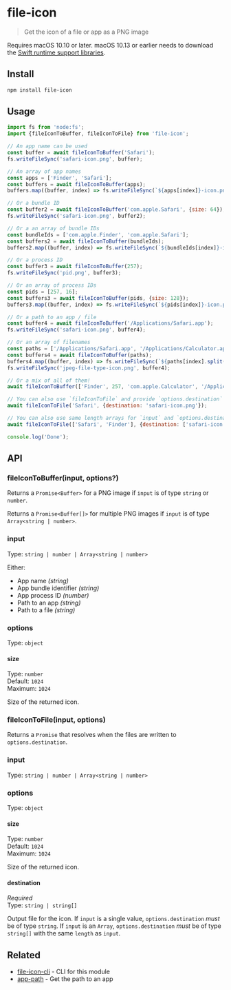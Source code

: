 # file-icon

> Get the icon of a file or app as a PNG image

Requires macOS 10.10 or later. macOS 10.13 or earlier needs to download the [Swift runtime support libraries](https://support.apple.com/kb/DL1998).

## Install

```sh
npm install file-icon
```

## Usage

```js
import fs from 'node:fs';
import {fileIconToBuffer, fileIconToFile} from 'file-icon';

// An app name can be used
const buffer = await fileIconToBuffer('Safari');
fs.writeFileSync('safari-icon.png', buffer);

// An array of app names
const apps = ['Finder', 'Safari'];
const buffers = await fileIconToBuffer(apps);
buffers.map((buffer, index) => fs.writeFileSync(`${apps[index]}-icon.png`, buffer));

// Or a bundle ID
const buffer2 = await fileIconToBuffer('com.apple.Safari', {size: 64});
fs.writeFileSync('safari-icon.png', buffer2);

// Or a an array of bundle IDs
const bundleIds = ['com.apple.Finder', 'com.apple.Safari'];
const buffers2 = await fileIconToBuffer(bundleIds);
buffers2.map((buffer, index) => fs.writeFileSync(`${bundleIds[index]}-icon.png`, buffer));

// Or a process ID
const buffer3 = await fileIconToBuffer(257);
fs.writeFileSync('pid.png', buffer3);

// Or an array of process IDs
const pids = [257, 16];
const buffers3 = await fileIconToBuffer(pids, {size: 128});
buffers3.map((buffer, index) => fs.writeFileSync(`${pids[index]}-icon.png`, buffer));

// Or a path to an app / file
const buffer4 = await fileIconToBuffer('/Applications/Safari.app');
fs.writeFileSync('safari-icon.png', buffer4);

// Or an array of filenames
const paths = ['/Applications/Safari.app', '/Applications/Calculator.app'];
const buffers4 = await fileIconToBuffer(paths);
buffers4.map((buffer, index) => fs.writeFileSync(`${paths[index].split(/\/|\./)[2]}-icon.png`, buffer));
fs.writeFileSync('jpeg-file-type-icon.png', buffer4);

// Or a mix of all of them!
await fileIconToBuffer(['Finder', 257, 'com.apple.Calculator', '/Applications/Safari.app']);

// You can also use `fileIconToFile` and provide `options.destination` with the path to write to
await fileIconToFile('Safari', {destination: 'safari-icon.png'});

// You can also use same length arrays for `input` and `options.destination`
await fileIconToFile(['Safari', 'Finder'], {destination: ['safari-icon.png', 'finder-icon.png']});

console.log('Done');
```

## API

### fileIconToBuffer(input, options?)

Returns a `Promise<Buffer>` for a PNG image if `input` is of type `string` or `number`.

Returns a `Promise<Buffer[]>` for multiple PNG images if `input` is of type `Array<string | number>`.

### input

Type: `string | number | Array<string | number>`

Either:
- App name *(string)*
- App bundle identifier *(string)*
- App process ID *(number)*
- Path to an app *(string)*
- Path to a file *(string)*

### options

Type: `object`

#### size

Type: `number`\
Default: `1024`\
Maximum: `1024`

Size of the returned icon.

### fileIconToFile(input, options)

Returns a `Promise` that resolves when the files are written to `options.destination`.

### input

Type: `string | number | Array<string | number>`

### options

Type: `object`

#### size

Type: `number`\
Default: `1024`\
Maximum: `1024`

Size of the returned icon.

#### destination

*Required*\
Type: `string | string[]`

Output file for the icon. If `input` is a single value, `options.destination` *must* be of type `string`.  If `input` is an `Array`, `options.destination` *must* be of type `string[]` with the same `length` as `input`.

## Related

- [file-icon-cli](https://github.com/sindresorhus/file-icon-cli) - CLI for this module
- [app-path](https://github.com/sindresorhus/app-path) - Get the path to an app
